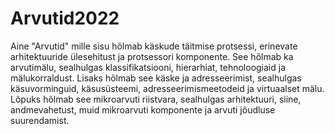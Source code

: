 # Arvutid2022
Aine "Arvutid" mille sisu hõlmab käskude täitmise protsessi, erinevate arhitektuuride ülesehitust ja protsessori komponente. See hõlmab ka arvutimälu, sealhulgas klassifikatsiooni, hierarhiat, tehnoloogiaid ja mälukorraldust. Lisaks hõlmab see käske ja adresseerimist, sealhulgas käsuvorminguid, käsusüsteemi, adresseerimismeetodeid ja virtuaalset mälu. Lõpuks hõlmab see mikroarvuti riistvara, sealhulgas arhitektuuri, siine, andmevahetust, muid mikroarvuti komponente ja arvuti jõudluse suurendamist.

